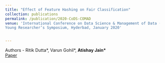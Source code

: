 ```yaml
---
title: "Effect of Feature Hashing on Fair Classification"
collection: publications
permalink: /publication/2020-CoDS-COMAD
venue: 'International Conference on Data Science & Management of Data (CODS-COMAD)
Young Researcher’s Symposium, Hyderbad, January 2020'


---
```

Authors - Ritik Dutta\*, Varun Gohil\*, <strong>Atishay Jain\*</strong> <br/>
[Paper](https://atishayjain-ML.github.io/files/CoDS-COMAD2020.pdf)
